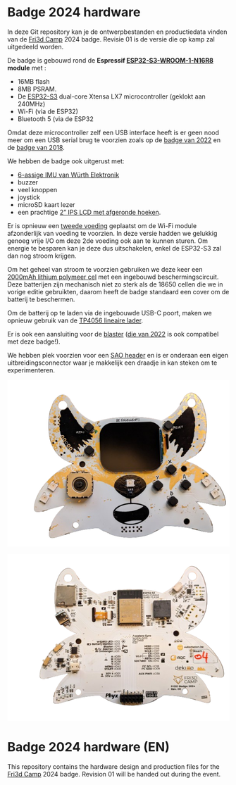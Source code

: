 # Badge 2024 hardware
In deze Git repository kan je de ontwerpbestanden en productiedata vinden van de [Fri3d Camp](https://fri3d.be/) 2024 badge. Revisie 01 is de versie die op kamp zal uitgedeeld worden.

De badge is gebouwd rond de **Espressif [ESP32-S3-WROOM-1-N16R8](Datasheets/esp32-s3-wroom-1_wroom-1u_datasheet_en.pdf) module** met :

- 16MB flash 
- 8MB PSRAM. 
- De [ESP32-S3](Datasheets/esp32-s3_datasheet_en.pdf) dual-core Xtensa LX7 microcontroller (geklokt aan 240MHz)
- Wi-Fi (via de ESP32)
- Bluetooth 5 (via de ESP32

Omdat deze microcontroller zelf een USB interface heeft is er geen nood meer om een USB serial brug te voorzien zoals op de [badge van 2022]( https://github.com/Fri3dCamp/badge-2020) en de [badge van 2018]( https://github.com/Fri3dCamp/badge). 

We hebben de badge ook uitgerust met:

- [6-assige IMU van Würth Elektronik](Datasheets/Wurth-WSEN-ISDS.pdf)
- buzzer
- veel knoppen
- joystick
- microSD kaart lezer
- een prachtige [2” IPS LCD met afgeronde hoeken](Datasheets/QT020JA001-A0_SPEC.pdf).

Er is opnieuw een [tweede voeding](Datasheets/xc6210.pdf) geplaatst om de Wi-Fi module afzonderlijk van voeding te voorzien. In deze versie hadden we gelukkig genoeg vrije I/O om deze 2de voeding ook aan te kunnen sturen. Om energie te besparen kan je deze dus uitschakelen, enkel de ESP32-S3 zal dan nog stroom krijgen. 

Om het geheel van stroom te voorzien gebruiken we deze keer een [2000mAh lithium polymeer cel](Datasheets/2000mAh_704060_battery_Tewaycell.pdf) met een ingebouwd beschermingscircuit. Deze batterijen zijn mechanisch niet zo sterk als de 18650 cellen die we in vorige editie gebruikten, daarom heeft de badge standaard een cover om de batterij te beschermen. 

Om de batterij op te laden via de ingebouwde USB-C poort, maken we opnieuw gebruik van de [TP4056 lineaire lader](Datasheets/TP4056.pdf). 

Er is ook een aansluiting voor de [blaster]( https://github.com/Fri3dCamp/blaster_2024) ([die van 2022]( https://github.com/Fri3dCamp/timeblaster-2020) is ook compatibel met deze badge!). 

We hebben plek voorzien voor een [SAO header]( https://hackaday.com/2019/03/20/introducing-the-shitty-add-on-v1-69bis-standard/) en is er onderaan een eigen uitbreidingsconnector waar je makkelijk een draadje in kan steken om te experimenteren.

![Badge 2024 00 Front](Media/Badge_Front.png)

![Badge 2024 00 Back](Media/Badge_Back.png)

# Badge 2024 hardware (EN)
This repository contains the hardware design and production files for the [Fri3d Camp](https://fri3d.be/en/) 2024 badge.
Revision 01 will be handed out during the event.


